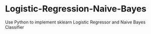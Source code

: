 # Logistic-Regression-Naive-Bayes
Use Python to implement sklearn Logistic Regressor and Naive Bayes Classifier
